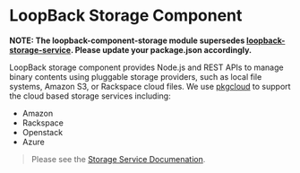 # LoopBack Storage Component

**NOTE: The loopback-component-storage module supersedes [loopback-storage-service](https://www.npmjs.org/package/loopback-storage-service). Please update your package.json accordingly.**

LoopBack storage component provides Node.js and REST APIs to manage binary contents
using pluggable storage providers, such as local file systems, Amazon S3, or
Rackspace cloud files. We use [pkgcloud](https://github.com/pkgcloud/pkgcloud) to support the cloud based
storage services including:

- Amazon
- Rackspace
- Openstack
- Azure

> Please see the [Storage Service Documenation](http://docs.strongloop.com/display/public/LB/Storage+component).
